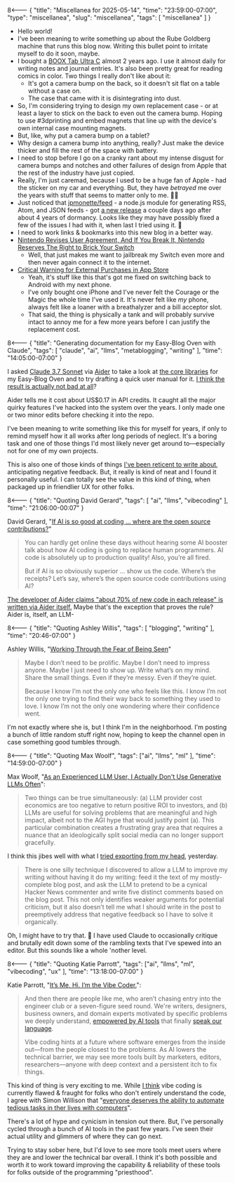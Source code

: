 8<--- { "title": "Miscellanea for 2025-05-14", "time": "23:59:00-07:00", "type": "miscellanea", "slug": "miscellanea", "tags": [ "miscellanea" ] }

- Hello world!
- I've been meaning to write something up about the Rube Goldberg machine that runs this blog now. Writing this bullet point to irritate myself to do it soon, maybe.
- I bought a [BOOX Tab Ultra C](https://shop.boox.com/collections/all/products/tabultrac) almost 2 years ago. I use it almost daily for writing notes and journal entries. It's also been pretty great for reading comics in color. Two things I really don't like about it:
	- It's got a camera bump on the back, so it doesn't sit flat on a table without a case on.
	- The case that came with it is disintegrating into dust.
- So, I'm considering trying to design my own replacement case - or at least a layer to stick on the back to even out the camera bump. Hoping to use #3dprinting and embed magnets that line up with the device's own internal case mounting magnets.
- But, like, why put a camera bump on a tablet?
- Why design a camera bump into anything, really? Just make the device thicker and fill the rest of the space with battery.
- I need to stop before I go on a cranky rant about my intense disgust for camera bumps and notches and other failures of design from Apple that the rest of the industry have just copied.
- Really, I'm just caremad, because I used to be a huge fan of Apple - had the sticker on my car and everything. But, they have *betrayed* me over the years with stuff that seems to matter only to me. 🤷‍♂️
- Just noticed that [jpmonette/feed](https://github.com/jpmonette/feed) - a node.js module for generating RSS, Atom, and JSON feeds - got [a new release](https://github.com/jpmonette/feed/releases/tag/5.0.1) a couple days ago after about 4 years of dormancy. Looks like they may have possibly fixed a few of the issues I had with it, when last I tried using it. 🤔
- I need to work links & bookmarks into this new blog in a better way.
- [Nintendo Revises User Agreement, And If You Break It, Nintendo Reserves The Right to Brick Your Switch](https://www.ign.com/articles/nintendo-revises-user-agreement-and-if-you-break-it-nintendo-reserves-the-right-to-brick-your-switch)
	- Well, that just makes me want to jailbreak my Switch even more and then never again connect it to the internet.
- [Critical Warning for External Purchases in App Store](https://mjtsai.com/blog/2025/05/14/critical-warning-for-external-purchases-in-app-store/)
	- Yeah, it's stuff like this that's got me fixed on switching back to Android with my next phone.
	- I've only bought one iPhone and I've never felt the Courage or the Magic the whole time I've used it. It's never felt like *my* phone, always felt like a loaner with a breathalyzer and a bill acceptor slot.
	- That said, the thing is physically a tank and will probably survive intact to annoy me for a few more years before I can justify the replacement cost.

8<--- { "title": "Generating documentation for my Easy-Blog Oven with Claude", "tags": [ "claude", "ai", "llms", "metablogging", "writing" ], "time": "14:05:00-07:00" }

I asked [Claude 3.7 Sonnet](https://www.anthropic.com/claude/sonnet) via [Aider](https://aider.chat/) to take a look at [the core libraries](https://github.com/lmorchard/blog.lmorchard.com/tree/main/lib) for my Easy-Blog Oven and to try drafting a quick user manual for it. [I think the result is actually not bad at all](https://github.com/lmorchard/blog.lmorchard.com/blob/main/MANUAL.md)?

Aider tells me it cost about US$0.17 in API credits. It caught all the major quirky features I've hacked into the system over the years. I only made one or two minor edits before checking it into the repo.

I've been meaning to write something like this for myself for years, if only to remind myself how it all works after long periods of neglect. It's a boring task and one of those things I'd most likely never get around to—especially not for one of my own projects.

This is also one of those kinds of things [I've been reticent to write about](https://blog.lmorchard.com/2025/05/13/thinking-about-llms/), anticipating negative feedback. But, it really is kind of neat and I found it personally useful. I can totally see the value in this kind of thing, when packaged up in friendlier UX for other folks.

8<--- { "title": "Quoting David Gerard", "tags": [ "ai", "llms", "vibecoding" ], "time": "21:06:00-00:07" }

David Gerard, "[If AI is so good at coding … where are the open source contributions?](https://pivot-to-ai.com/2025/05/13/if-ai-is-so-good-at-coding-where-are-the-open-source-contributions/)"

> You can hardly get online these days without hearing some AI booster talk about how AI coding is going to replace human programmers. AI code is absolutely up to production quality! Also, you’re all fired.
> 
> But if AI is so obviously superior … show us the code. Where’s the receipts? Let’s say, where’s the open source code contributions using AI?

[The developer of Aider claims "about 70% of new code in each release" is written via Aider itself.](https://aider.chat/docs/faq.html#what-llms-do-you-use-to-build-aider) Maybe that's the exception that proves the rule? Aider is, itself, an LLM-

8<--- { "title": "Quoting Ashley Willis", "tags": [ "blogging", "writing" ], "time": "20:46-07:00" }

Ashley Willis, "[Working Through the Fear of Being Seen](https://ashley.dev/posts/fear-of-being-seen/)"

> Maybe I don’t need to be prolific. Maybe I don’t need to impress anyone. Maybe I just need to show up. Write what’s on my mind. Share the small things. Even if they’re messy. Even if they’re quiet.
> 
> Because I know I’m not the only one who feels like this. I know I’m not the only one trying to find their way back to something they used to love. I know I’m not the only one wondering where their confidence went.

I'm not exactly where she is, but I think I'm in the neighborhood. I'm posting a bunch of little random stuff right now, hoping to keep the channel open in case something good tumbles through.

8<--- { "title": "Quoting Max Woolf", "tags": ["ai", "llms", "ml" ], "time": "14:59:00-07:00"  }

Max Woolf, "[As an Experienced LLM User, I Actually Don't Use Generative LLMs Often](https://minimaxir.com/2025/05/llm-use/)":

> Two things can be true simultaneously: (a) LLM provider cost economics are too negative to return positive ROI to investors, and (b) LLMs are useful for solving problems that are meaningful and high impact, albeit not to the AGI hype that would justify point (a). This particular combination creates a frustrating gray area that requires a nuance that an ideologically split social media can no longer support gracefully.

I think this jibes well with what I [tried exporting from my head](https://blog.lmorchard.com/2025/05/13/thinking-about-llms/), yesterday.

> There is one silly technique I discovered to allow a LLM to improve my writing without having it do my writing: feed it the text of my mostly-complete blog post, and ask the LLM to pretend to be a cynical Hacker News commenter and write five distinct comments based on the blog post. This not only identifies weaker arguments for potential criticism, but it also doesn’t tell me what I should write in the post to preemptively address that negative feedback so I have to solve it organically.

Oh, I might have to try that. 🤔 I have used Claude to occasionally critique and brutally edit down some of the rambling texts that I've spewed into an editor. But this sounds like a whole 'nother level.

8<--- { "title": "Quoting Katie Parrott", "tags": ["ai", "llms", "ml", "vibecoding", "ux" ], "time": "13:18:00-07:00" }

Katie Parrott, "[It’s Me, Hi. I’m the Vibe Coder.](https://every.to/working-overtime/it-s-me-hi-i-m-the-vibe-coder)":

> And then there are people like me, who aren’t chasing entry into the engineer club or a seven-figure seed round. We're writers, designers, business owners, and domain experts motivated by specific problems we deeply understand, [empowered by AI tools](https://every.to/chain-of-thought/you-re-a-developer-now) that finally [speak our language](https://every.to/podcast/how-to-win-with-prompt-engineering).
> 
> Vibe coding hints at a future where software emerges from the inside out—from the people closest to the problems. As AI lowers the technical barrier, we may see more tools built by marketers, editors, researchers—anyone with deep context and a persistent itch to fix things.

This kind of thing is very exciting to me. While [I think](https://blog.lmorchard.com/2025/05/13/thinking-about-llms/) vibe coding is currently flawed & fraught for folks who don't entirely understand the code, I agree with Simon Willison that "[everyone deserves the ability to automate tedious tasks in ther lives with computers](https://simonwillison.net/2025/Mar/19/vibe-coding/#let-s-not-lose-track-of-what-makes-vibe-coding-special)".

There's a lot of hype and cynicism in tension out there. But, I've personally cycled through a bunch of AI tools in the past few years. I've seen their actual utility and glimmers of where they can go next.

Trying to stay sober here, but I'd love to see more tools meet users where they are and lower the technical bar overall. I think it's both possible and worth it to work toward improving the capability & reliability of these tools for folks outside of the programming "priesthood".
